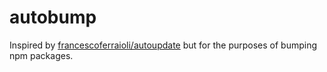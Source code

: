 # autobump
Inspired by [francescoferraioli/autoupdate](https://github.com/francescoferraioli/autoupdate) but for the purposes of bumping npm packages.